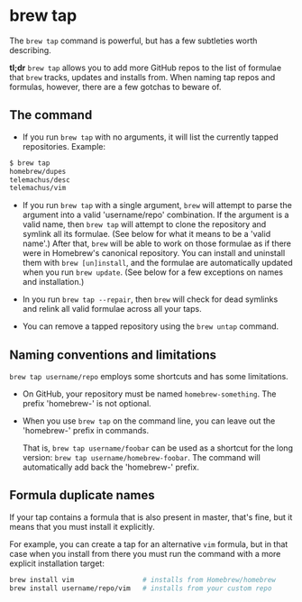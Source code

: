 # brew tap
The `brew tap` command is powerful, but has a few subtleties worth describing.

**tl;dr** `brew tap` allows you to add more GitHub repos to the list of formulae that `brew` tracks, updates and installs from. When naming tap repos and formulas, however, there are a few gotchas to beware of.

## The command

*   If you run `brew tap` with no arguments, it will list the currently
    tapped repositories. Example:

```bash
$ brew tap
homebrew/dupes
telemachus/desc
telemachus/vim
```

*   If you run `brew tap` with a single argument, `brew` will attempt to
    parse the argument into a valid 'username/repo' combination. If the argument is a valid name, then `brew tap` will attempt to clone the repository and symlink all its formulae. (See below for what it means to be a 'valid name'.) After that, `brew` will be able to work on those formulae as if there were in Homebrew's canonical repository. You can install and uninstall them with `brew [un]install`, and the formulae are automatically updated when you run `brew update`. (See below for a few exceptions on names and installation.)

*   In you run `brew tap --repair`, then `brew` will check for dead symlinks
    and relink all valid formulae across all your taps.

*   You can remove a tapped repository using the `brew untap` command.

## Naming conventions and limitations

`brew tap username/repo` employs some shortcuts and has some limitations.

*   On GitHub, your repository must be named `homebrew-something`.
    The prefix 'homebrew-' is not optional.

*   When you use `brew tap` on the command line, you can leave out the
    'homebrew-' prefix in commands.

    That is, `brew tap username/foobar` can be used as a shortcut for the long version: `brew tap username/homebrew-foobar`. The command will automatically add back the 'homebrew-' prefix.

## Formula duplicate names
If your tap contains a formula that is also present in master, that's fine, but it means that you must install it explicitly.

For example, you can create a tap for an alternative `vim` formula, but in that case when you install from there you must run the command with a more explicit installation target:

```bash
brew install vim                 # installs from Homebrew/homebrew
brew install username/repo/vim   # installs from your custom repo
```
